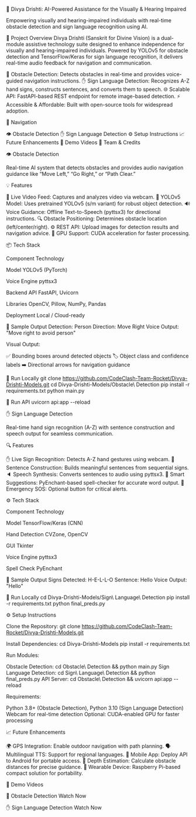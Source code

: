 

🧠 Divya Drishti: AI-Powered Assistance for the Visually & Hearing Impaired

Empowering visually and hearing-impaired individuals with real-time obstacle detection and sign language recognition using AI.

🎯 Project Overview
Divya Drishti (Sanskrit for Divine Vision) is a dual-module assistive technology suite designed to enhance independence for visually and hearing-impaired individuals. Powered by YOLOv5 for obstacle detection and TensorFlow/Keras for sign language recognition, it delivers real-time audio feedback for navigation and communication.

🦯 Obstacle Detection: Detects obstacles in real-time and provides voice-guided navigation instructions.
✋ Sign Language Detection: Recognizes A-Z hand signs, constructs sentences, and converts them to speech.
🌐 Scalable API: FastAPI-based REST endpoint for remote image-based detection.
⚡ Accessible & Affordable: Built with open-source tools for widespread adoption.


🧭 Navigation

👁️ Obstacle Detection
✋ Sign Language Detection
⚙️ Setup Instructions
📈 Future Enhancements
🎥 Demo Videos
🤝 Team & Credits


👁️ Obstacle Detection

Real-time AI system that detects obstacles and provides audio navigation guidance like “Move Left,” “Go Right,” or “Path Clear.”

💡 Features

🎥 Live Video Feed: Captures and analyzes video via webcam.
🧠 YOLOv5 Model: Uses pretrained YOLOv5 (s/m variant) for robust object detection.
🔊 Voice Guidance: Offline Text-to-Speech (pyttsx3) for directional instructions.
🔍 Obstacle Positioning: Determines obstacle location (left/center/right).
⚙️ REST API: Upload images for detection results and navigation advice.
🚀 GPU Support: CUDA acceleration for faster processing.

📦 Tech Stack



Component
Technology



Model
YOLOv5 (PyTorch)


Voice Engine
pyttsx3


Backend API
FastAPI, Uvicorn


Libraries
OpenCV, Pillow, NumPy, Pandas


Deployment
Local / Cloud-ready


📸 Sample Output
Detection: Person
Direction: Move Right
Voice Output: "Move right to avoid person"

Visual Output:

✅ Bounding boxes around detected objects
🏷️ Object class and confidence labels
➡️ Directional arrows for navigation guidance

🚀 Run Locally
git clone https://github.com/CodeClash-Team-Rocket/Divya-Drishti-Models.git
cd Divya-Drishti-Models/Obstacle\ Detection
pip install -r requirements.txt
python main.py

📡 Run API
uvicorn api:app --reload


✋ Sign Language Detection

Real-time hand sign recognition (A-Z) with sentence construction and speech output for seamless communication.

🔍 Features

✋ Live Sign Recognition: Detects A-Z hand gestures using webcam.
📃 Sentence Construction: Builds meaningful sentences from sequential signs.
🔈 Speech Synthesis: Converts sentences to audio using pyttsx3.
🧠 Smart Suggestions: PyEnchant-based spell-checker for accurate word output.
🛑 Emergency SOS: Optional button for critical alerts.

⚙️ Tech Stack



Component
Technology



Model
TensorFlow/Keras (CNN)


Hand Detection
CVZone, OpenCV


GUI
Tkinter


Voice Engine
pyttsx3


Spell Check
PyEnchant


📸 Sample Output
Signs Detected: H-E-L-L-O
Sentence: Hello
Voice Output: "Hello"

🚀 Run Locally
cd Divya-Drishti-Models/Sign\ Language\ Detection
pip install -r requirements.txt
python final_preds.py


⚙️ Setup Instructions

Clone the Repository:
git clone https://github.com/CodeClash-Team-Rocket/Divya-Drishti-Models.git


Install Dependencies:
cd Divya-Drishti-Models
pip install -r requirements.txt


Run Modules:

Obstacle Detection: cd Obstacle\ Detection && python main.py
Sign Language Detection: cd Sign\ Language\ Detection && python final_preds.py
API Server: cd Obstacle\ Detection && uvicorn api:app --reload



Requirements:

Python 3.8+ (Obstacle Detection), Python 3.10 (Sign Language Detection)
Webcam for real-time detection
Optional: CUDA-enabled GPU for faster processing


📈 Future Enhancements

🌍 GPS Integration: Enable outdoor navigation with path planning.
🗣️ Multilingual TTS: Support for regional languages.
📱 Mobile App: Deploy API to Android for portable access.
📏 Depth Estimation: Calculate obstacle distances for precise guidance.
🤖 Wearable Device: Raspberry Pi-based compact solution for portability.


🎥 Demo Videos







🦯 Obstacle Detection
Watch Now


✋ Sign Language Detection
Watch Now



